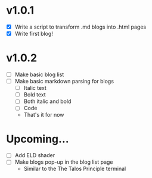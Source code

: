 # v1.0.1
- [x] Write a script to transform .md blogs into .html pages
- [x] Write first blog!

# v1.0.2
- [ ] Make basic blog list
- [ ] Make basic markdown parsing for blogs
    - [ ] Italic text
    - [ ] Bold text
    - [ ] Both italic and bold
    - [ ] Code
    - That's it for now

# Upcoming...
- [ ] Add ELD shader 
- [ ] Make blogs pop-up in the blog list page
    - Similar to the The Talos Principle terminal
